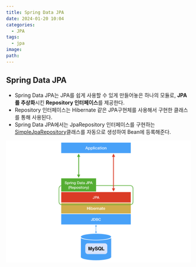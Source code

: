 ```yaml
---
title: Spring Data JPA
date: 2024-01-20 10:04
categories:
  - JPA
tags:
  - jpa
image: 
path:
---
```


## Spring Data JPA
- Spring Data JPA는 JPA를 쉽게 사용할 수 있게 만들어놓은 하나의 모듈로, **JPA를 추상화**시킨 **Repository 인터페이스**를 제공한다.
- Repository 인터페이스는 Hibernate 같은 JPA구현체를 사용해서 구현한 클래스를 통해 사용된다.
- Spring Data JPA에서는 JpaRepository 인터페이스를 구현하는 [SimpleJpaRepository](https://sonjh919.github.io/posts/SimpleJpaRepository)클래스를 자동으로 생성하여 Bean에 등록해준다.

![](/assets/img/IMG/JPA/SpringDataJPA.png)